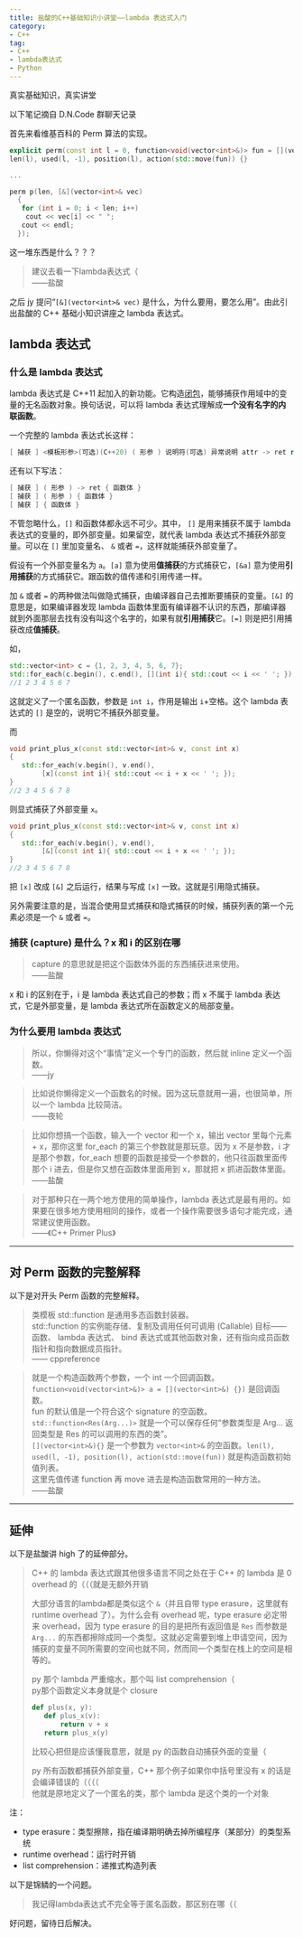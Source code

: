 ```yaml
---
title: 盐酸的C++基础知识小讲堂——lambda 表达式入门
category: 
- C++
tag: 
- C++
- lambda表达式
- Python
---
```

真实基础知识，真实讲堂

以下笔记摘自 D.N.Code 群聊天记录

<!-- more -->

首先来看维基百科的 Perm 算法的实现。

```C++
explicit perm(const int l = 0, function<void(vector<int>&)> fun = [](vector<int>&) {}) : 
len(l), used(l, -1), position(l), action(std::move(fun)) {}

...

perm p(len, [&](vector<int>& vec)
  {
   for (int i = 0; i < len; i++)
    cout << vec[i] << " ";
   cout << endl;
  });
```

这一堆东西是什么？？？

> 建议去看一下lambda表达式（  
——盐酸

之后 jy 提问“`[&](vector<int>& vec)` 是什么，为什么要用，要怎么用”。由此引出盐酸的 C++ 基础小知识讲座之 lambda 表达式。

## lambda 表达式

### 什么是 lambda 表达式

lambda 表达式是 C++11 起加入的新功能。它构造[闭包](https://zh.wikipedia.org/wiki/%E9%97%AD%E5%8C%85_(%E8%AE%A1%E7%AE%97%E6%9C%BA%E7%A7%91%E5%AD%A6))，能够捕获作用域中的变量的无名函数对象。换句话说，可以将 lambda 表达式理解成**一个没有名字的内联函数**。

一个完整的 lambda 表达式长这样：

```C++
[ 捕获 ] <模板形参>(可选)(C++20) ( 形参 ) 说明符(可选) 异常说明 attr -> ret requires(可选)(C++20) { 函数体 }
```

还有以下写法：

```C++
[ 捕获 ] ( 形参 ) -> ret { 函数体 }
[ 捕获 ] ( 形参 ) { 函数体 }
[ 捕获 ] { 函数体 }
```

不管忽略什么，`[]` 和函数体都永远不可少。其中， `[]` 是用来捕获不属于 lambda 表达式的变量的，即外部变量。如果留空，就代表 lambda 表达式不捕获外部变量。可以在 `[]` 里加变量名、 `&` 或者 `=`，这样就能捕获外部变量了。

假设有一个外部变量名为 `a`。`[a]` 意为使用**值捕获**的方式捕获它，`[&a]` 意为使用**引用捕获**的方式捕获它。跟函数的值传递和引用传递一样。

加 `&` 或者 `=` 的两种做法叫做隐式捕获，由编译器自己去推断要捕获的变量。`[&]` 的意思是，如果编译器发现 lambda 函数体里面有编译器不认识的东西，那编译器就到外面那层去找有没有叫这个名字的，如果有就**引用捕获**它。`[=]` 则是把引用捕获改成**值捕获**。

如，

```C++
std::vector<int> c = {1, 2, 3, 4, 5, 6, 7};
std::for_each(c.begin(), c.end(), [](int i){ std::cout << i << ' '; });
//1 2 3 4 5 6 7 
```

这就定义了一个匿名函数，参数是 `int i`，作用是输出 `i`+空格。这个 lambda 表达式的 `[]` 是空的，说明它不捕获外部变量。

而

```C++
void print_plus_x(const std::vector<int>& v, const int x)
{
   std::for_each(v.begin(), v.end(),
        [x](const int i){ std::cout << i + x << ' '; });
}
//2 3 4 5 6 7 8 
```

则显式捕获了外部变量 `x`。

```C++
void print_plus_x(const std::vector<int>& v, const int x)
{
   std::for_each(v.begin(), v.end(),
        [&](const int i){ std::cout << i + x << ' '; });
}
//2 3 4 5 6 7 8 
```

把 `[x]` 改成 `[&]` 之后运行，结果与写成 `[x]` 一致。这就是引用隐式捕获。

另外需要注意的是，当混合使用显式捕获和隐式捕获的时候，捕获列表的第一个元素必须是一个 `&` 或者 `=`。

### 捕获 (capture) 是什么？x 和 i 的区别在哪

> capture 的意思就是把这个函数体外面的东西捕获进来使用。  
> ——盐酸

x 和 i 的区别在于，i 是 lambda 表达式自己的参数；而 x 不属于 lambda 表达式，它是外部变量，是 lambda 表达式所在函数定义的局部变量。

### 为什么要用 lambda 表达式

> 所以，你懒得对这个“事情”定义一个专门的函数，然后就 inline 定义一个函数。  
> ——jy

> 比如说你懒得定义一个函数名的时候。因为这玩意就用一遍，也很简单，所以一个 lambda 比较简洁。  
> ——夜轮

> 比如你想搞一个函数，输入一个 vector 和一个 x，输出 vector 里每个元素 + x，那你这里 for_each 的第三个参数就是那玩意。因为 x 不是参数，i 才是那个参数，for_each 想要的函数是接受一个参数的，他只往函数里面传那个 i 进去，但是你又想在函数体里面用到 x，那就把 x 抓进函数体里面。  
>——盐酸

> 对于那种只在一两个地方使用的简单操作，lambda 表达式是最有用的。如果要在很多地方使用相同的操作，或者一个操作需要很多语句才能完成，通常建议使用函数。  
> ——《C++ Primer Plus》

---

## 对 Perm 函数的完整解释

以下是对开头 Perm 函数的完整解释。

> 类模板 std::function 是通用多态函数封装器。  
std::function 的实例能存储、复制及调用任何可调用 (Callable) 目标——函数、 lambda 表达式、 bind 表达式或其他函数对象，还有指向成员函数指针和指向数据成员指针。  
—— cppreference

> 就是一个构造函数两个参数，一个 int 一个回调函数。  
`function<void(vector<int>&)> a = [](vector<int>&) {})` 是回调函数。  
fun 的默认值是一个符合这个 signature 的空函数。  
`std::function<Res(Arg...)>` 就是一个可以保存任何“参数类型是 Arg... 返回类型是 Res 的可以调用的东西的类”。  
`[](vector<int>&){}` 是一个参数为 `vector<int>&` 的空函数。`len(l), used(l, -1), position(l), action(std::move(fun))` 就是构造函数初始值列表。  
这里先值传递 function 再 move 进去是构造函数常用的一种方法。  
——盐酸

---

## 延伸

以下是盐酸讲 high 了的延伸部分。

> C++ 的 lambda 表达式跟其他很多语言不同之处在于 C++ 的 lambda 是 0 overhead 的（（（就是无额外开销
>
> 大部分语言的lambda都是类似这个 `&`（并且自带 type erasure，这里就有 runtime overhead 了）。为什么会有 overhead 呢，type erasure 必定带来 overhead，因为 type erasure 的目的是把所有返回值是 `Res` 而参数是 `Arg...` 的东西都擦除成同一个类型。这就必定需要到堆上申请空间，因为捕获的变量不同所需要的空间也就不同，然而同一个类型在栈上的空间是相等的。  
>
> py 那个 lambda 严重缩水，那个叫 list comprehension（  
> py那个函数定义本身就是个 closure
>
> ```Python
> def plus(x, y):
>    def plus_x(v):
>        return v + x
>    return plus_x(y)
> ```
>
> 比较心把但是应该懂我意思，就是 py 的函数自动捕获外面的变量（
>
> py 所有函数都捕获外部变量，C++ 那个例子如果你中括号里没有 x 的话是会编译错误的（（（（  
> 他就是原地定义了一个匿名的类，那个 lambda 是这个类的一个对象

注：

- type erasure：类型擦除，指在编译期明确去掉所编程序（某部分）的类型系统
- runtime overhead：运行时开销
- list comprehension：递推式构造列表

以下是锦鳞的一个问题。

> 我记得lambda表达式不完全等于匿名函数，那区别在哪（（

好问题，留待日后解决。
